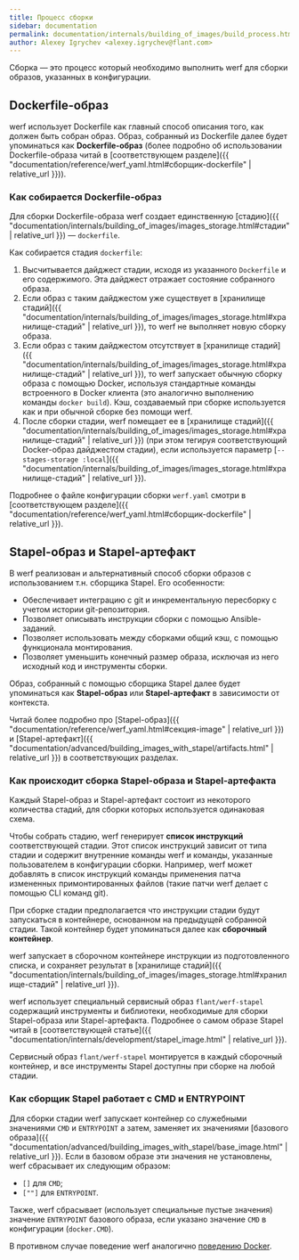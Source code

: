 ```yaml
---
title: Процесс сборки
sidebar: documentation
permalink: documentation/internals/building_of_images/build_process.html
author: Alexey Igrychev <alexey.igrychev@flant.com>
---
```


Сборка — это процесс который необходимо выполнить werf для сборки образов, указанных в конфигурации.

## Dockerfile-образ

werf использует Dockerfile как главный способ описания того, как должен быть собран образ. Образ, собранный из Dockerfile далее будет упоминаться как **Dockerfile-образ** (более подробно об использовании Dockerfile-образа читай в [соответствующем разделе]({{ "documentation/reference/werf_yaml.html#сборщик-dockerfile" | relative_url }})).

### Как собирается Dockerfile-образ

Для сборки Dockerfile-образа werf создает единственную [стадию]({{ "documentation/internals/building_of_images/images_storage.html#стадии" | relative_url }}) — `dockerfile`.

Как собирается стадия `dockerfile`:

 1. Высчитывается дайджест стадии, исходя из указанного `Dockerfile` и его содержимого. Эта дайджест отражает состояние собранного образа.
 2. Если образ с таким дайджестом уже существует в [хранилище стадий]({{ "documentation/internals/building_of_images/images_storage.html#хранилище-стадий" | relative_url }}), то werf не выполняет новую сборку образа.
 3. Если образ с таким дайджестом отсутствует в [хранилище стадий]({{ "documentation/internals/building_of_images/images_storage.html#хранилище-стадий" | relative_url }}), то werf запускает обычную сборку образа с помощью Docker, используя стандартные команды встроенного в Docker клиента (это аналогично выполнению команды `docker build`). Кэш, создаваемый при сборке используется как и при обычной сборке без помощи werf.
 4. После сборки стадии, werf помещает ее в [хранилище стадий]({{ "documentation/internals/building_of_images/images_storage.html#хранилище-стадий" | relative_url }}) (при этом тегируя соответствующий Docker-образ дайджестом стадии), если используется параметр [`--stages-storage :local`]({{ "documentation/internals/building_of_images/images_storage.html#хранилище-стадий" | relative_url }}).

Подробнее о файле конфигурации сборки `werf.yaml` смотри в [соответствующем разделе]({{ "documentation/reference/werf_yaml.html#сборщик-dockerfile" | relative_url }}).

## Stapel-образ и Stapel-артефакт

В werf реализован и альтернативный способ сборки образов с использованием т.н. сборщика Stapel. Его особенности:

 * Обеспечивает интеграцию с git и инкрементальную пересборку с учетом истории git-репозитория.
 * Позволяет описывать инструкции сборки с помощью Ansible-заданий.
 * Позволяет использовать между сборками общий кэш, с помощью функционала монтирования.
 * Позволяет уменьшить конечный размер образа, исключая из него исходный код и инструменты сборки.

Образ, собранный с помощью сборщика Stapel далее будет упоминаться как **Stapel-образ** или **Stapel-артефакт** в зависимости от контекста.

Читай более подробно про [Stapel-образ]({{ "documentation/reference/werf_yaml.html#секция-image" | relative_url }}) и [Stapel-артефакт]({{ "documentation/advanced/building_images_with_stapel/artifacts.html" | relative_url }}) в соответствующих разделах.

### Как происходит сборка Stapel-образа и Stapel-артефакта

Каждый Stapel-образ и Stapel-артефакт состоит из некоторого количества стадий, для сборки которых используется одинаковая схема.

Чтобы собрать стадию, werf генерирует **список инструкций** соответствующей стадии. Этот список инструкций зависит от типа стадии и содержит внутренние команды werf и команды, указанные пользователем в конфигурации сборки. Например, werf может добавлять в список инструкций команды применения патча измененных примонтированных файлов (такие патчи werf делает с помощью CLI команд git).

При сборке стадии предполагается что инструкции стадии будут запускаться в контейнере, основанном на предыдущей собранной стадии. Такой контейнер будет упоминаться далее как **сборочный контейнер**.

werf запускает в сборочном контейнере инструкции из подготовленного списка, и сохраняет результат в [хранилище стадий]({{ "documentation/internals/building_of_images/images_storage.html#хранилище-стадий" | relative_url }}).

werf использует специальный сервисный образ `flant/werf-stapel` содержащий инструменты и библиотеки, необходимые для сборки Stapel-образа или Stapel-артефакта. Подробнее о самом образе Stapel читай в [соответствующей статье]({{ "documentation/internals/development/stapel_image.html" | relative_url }}).

Сервисный образ `flant/werf-stapel` монтируется в каждый сборочный контейнер, и все инструменты Stapel доступны при сборке на любой стадии.

### Как сборщик Stapel работает с CMD и ENTRYPOINT

Для сборки стадии werf запускает контейнер со служебными значениями `CMD` и `ENTRYPOINT` а затем, заменяет их значениями [базового образа]({{ "documentation/advanced/building_images_with_stapel/base_image.html" | relative_url }}). Если в базовом образе эти значения не установлены, werf сбрасывает их следующим образом:
* `[]` для `CMD`;
* `[""]` для `ENTRYPOINT`.

Также, werf сбрасывает (использует специальные пустые значения) значение `ENTRYPOINT` базового образа, если указано значение `CMD` в конфигурации (`docker.CMD`).

В противном случае поведение werf аналогично [поведению Docker](https://docs.docker.com/engine/reference/builder/#understand-how-cmd-and-entrypoint-interact).
